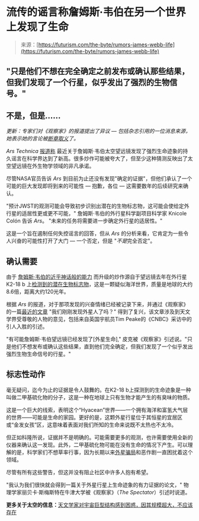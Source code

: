 <!--yml

category: 未分类

日期：2024年05月27日 14:56:01

-->

# 流传的谣言称詹姆斯·韦伯在另一个世界上发现了生命

> 来源：[https://futurism.com/the-byte/rumors-james-webb-life](https://futurism.com/the-byte/rumors-james-webb-life)

## "只是他们不想在完全确定之前发布或确认那些结果，但我们发现了一个行星，似乎发出了强烈的生物信号。"

## 不是，但是……

*更新：专家们对《观察家》的报道提出了异议 — 包括杂志引用的一位消息来源，她表示她的言论被[断章取义](https://futurism.com/experts-rumors-james-webb-life-detection)了。*

*Ars Technica* [报道称](https://arstechnica.com/space/2024/01/no-the-james-webb-space-telescope-hasnt-found-life-out-there-at-least-not-yet/?comments=1&comments-page=1) 最近关于詹姆斯·韦伯太空望远镜发现了强烈生命迹象的持久谣言在科学界达到了新高。很多炒作可能被夸大了，但至少这种猜测反映出了太空望远镜在外生物学领域的非凡承诺。

尽管NASA官员告诉 *Ars* 到目前为止还没有发现"确定的证据"，但他们承认了一个可能的巨大发现即将到来的可能性 — 抱歉，各位 — 这需要数年的后续研究来确认。

"预计JWST的观测可能会导致初步识别出潜在的生物标志物，这可能会使给定外行星的适居性更或更不可能，" 詹姆斯·韦伯的外行星科学副项目科学家 Knicole Colón 告诉 *Ars*。 "未来的任务将需要进一步确定外行星的适居性。"

这是一个旨在遏制任何失控谣言的回答，但从 *Ars* 的分析来看，它肯定为一些令人兴奋的可能性打开了大门 — 一个否定，但是 "*不是*完全否定"。

## 确认需要

由于 [詹姆斯·韦伯的近乎神话般的能力](https://futurism.com/garth-illingworth-james-webb) 而升级的炒作源自于望远镜去年在外行星 K2-18 b 上[检测到的潜在生物标志物](https://futurism.com/the-byte/james-webb-possible-signs-life-distant-planet)，这是一颗疑似海洋世界，质量是地球的大约8.6倍，距离大约120光年。

根据 *Ars* 的报道，对于那项发现的兴奋情绪已经被记录下来，并通过《观察家》的一篇[最近的文章](https://www.spectator.co.uk/article/have-we-just-discovered-aliens/) "我们刚刚发现外星人了吗？" 得到了复兴，该文章涉及到天文学界受尊敬的人物的意见，包括来自英国宇航员Tim Peake的《CNBC》采访中的引人入胜的引述。

"有可能詹姆斯·韦伯望远镜已经发现了[外星生命]," 皮克被《观察家》引述说。"只是他们不想发布或确认这些结果，直到他们完全确定，但我们发现了一个似乎发出强烈生物生命信号的行星。"

## 标志性动作

毫无疑问，迄今为止的证据是令人鼓舞的。在K2-18 b上探测到的生命迹象是一种叫做二甲基硫化物的分子，这是一种在地球上只有生物才能产生的有臭味的物质。

这是一个巨大的线索，表明这个“Hyacean”世界——一个拥有海洋和富氢大气层的世界——可能是生命的家园。更好的是，这颗外星行星位于其恒星的宜居区或“金发女孩”区，这意味着表面对我们所知的生命来说既不太热也不太冷。

但正如科隆所说，证据并不是明确的。可能需要更多的观测，也许需要使用全新的仪器来确认这一发现。此外，二甲基硫化物可能在没有生命的情况下产生。可以理解的是，科学家们不想草率行事，因为长期以来[外星骗局](https://en.wikipedia.org/wiki/Great_Moon_Hoax)和恶作剧一直困扰着这个领域。

尽管有所有这些警告，但这并没有阻止社区中许多人抱有希望。

"我认为我们很快就会得到一篇关于外星行星上生命迹象的有力证据的论文，" 物理学家丽贝卡·斯梅斯特在牛津大学被《观察家》（*The Spectator*）引述时说道。

**更多关于太空的信息：**[天文学家对宇宙巨型结构感到困惑，因其规模超大，不应该存在](https://futurism.com/the-byte/scientists-puzzled-by-cosmic-megastructure)

